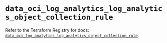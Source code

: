 # `data_oci_log_analytics_log_analytics_object_collection_rule`

Refer to the Terraform Registry for docs: [`data_oci_log_analytics_log_analytics_object_collection_rule`](https://registry.terraform.io/providers/hashicorp/oci/7.19.0/docs/data-sources/log_analytics_log_analytics_object_collection_rule).
